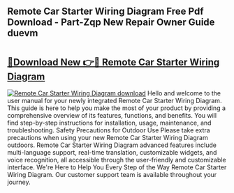 ## Remote Car Starter Wiring Diagram Free Pdf Download - Part-Zqp New Repair Owner Guide duevm

# <h2><a href="http://dfne5v.blite.top/?on=Remote+Car+Starter+Wiring+Diagram">🔗Download New 👉🔴 Remote Car Starter Wiring Diagram</a></h2>

[![Remote Car Starter Wiring Diagram download](https://i.imgur.com/lujVjoI.png)](http://dfne5v.blite.top/?on=Remote+Car+Starter+Wiring+Diagram)
Hello and welcome to the user manual for your newly integrated Remote Car Starter Wiring Diagram. This guide is here to help you make the most of your product by providing a comprehensive overview of its features, functions, and benefits. You will find step-by-step instructions for installation, usage, maintenance, and troubleshooting. Safety Precautions for Outdoor Use Please take extra precautions when using your new Remote Car Starter Wiring Diagram outdoors. Remote Car Starter Wiring Diagram advanced features include multi-language support, real-time translation, customizable widgets, and voice recognition, all accessible through the user-friendly and customizable interface. We're Here to Help You Every Step of the Way Remote Car Starter Wiring Diagram. Our customer support team is available throughout your journey.
